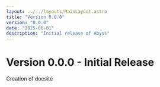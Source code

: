 ```yaml
---
layout: ../../layouts/MainLayout.astro
title: "Version 0.0.0"
version: "0.0.0"
date: "2025-06-01"
description: "Initial release of Abyss"
---
```


# Version 0.0.0 - Initial Release

Creation of docsite